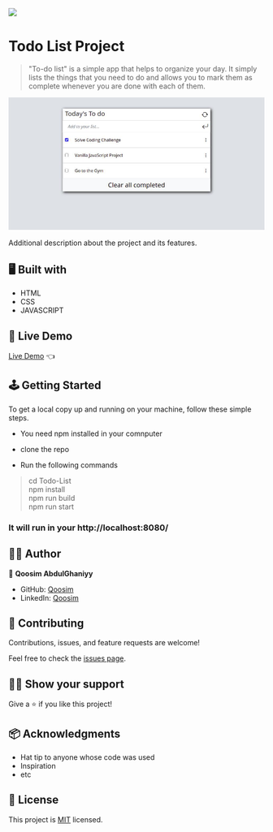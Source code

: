 ![](https://img.shields.io/badge/Microverse-blueviolet)

# Todo List Project

> "To-do list" is a simple app that helps to organize your day. It simply lists the things that you need to do and allows you to mark them as complete whenever you are done with each of them.

![screenshot](./src/images/todo_final.jpeg)


Additional description about the project and its features.


## 🖥️ Built with

- HTML
- CSS
- JAVASCRIPT

## 🚚 Live Demo
[Live Demo](https://raw.githack.com/Qoosim/Todo-List/main/dist/index.html) :point_left:

## 🕹️ Getting Started

To get a local copy up and running on your machine, follow these simple steps.

- You need npm installed in your comnputer 

- clone the repo 

- Run the following commands 

> cd Todo-List <br> 
  npm install <br> 
  npm run build <br> 
  npm run start 

### It will run in your http://localhost:8080/

## 👨‍💻 Author

👤 **Qoosim AbdulGhaniyy**

- GitHub: [Qoosim](https://github.com/Qoosim)
- LinkedIn: [Qoosim](https://www.linkedin.com/in/qoosim)

## 🤝 Contributing

Contributions, issues, and feature requests are welcome!

Feel free to check the [issues page](../../issues/).

## 🕵️‍♂️ Show your support

Give a ⭐️ if you like this project!

## 📦 Acknowledgments

- Hat tip to anyone whose code was used
- Inspiration
- etc

## 📝 License

This project is [MIT](./MIT.md) licensed.
